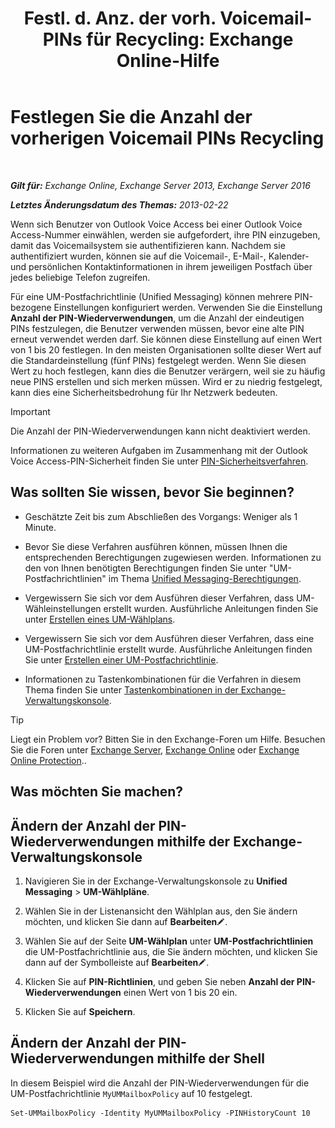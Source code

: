﻿---
title: 'Festl. d. Anz. der vorh. Voicemail-PINs für Recycling: Exchange Online-Hilfe'
TOCTitle: Festlegen Sie die Anzahl der vorherigen Voicemail PINs Recycling
ms:assetid: b094e68e-c493-4576-a6b1-4c780e635405
ms:mtpsurl: https://technet.microsoft.com/de-de/library/Bb124254(v=EXCHG.150)
ms:contentKeyID: 50554879
ms.date: 05/23/2018
mtps_version: v=EXCHG.150
ms.translationtype: MT
---

# Festlegen Sie die Anzahl der vorherigen Voicemail PINs Recycling

 

_**Gilt für:** Exchange Online, Exchange Server 2013, Exchange Server 2016_

_**Letztes Änderungsdatum des Themas:** 2013-02-22_

Wenn sich Benutzer von Outlook Voice Access bei einer Outlook Voice Access-Nummer einwählen, werden sie aufgefordert, ihre PIN einzugeben, damit das Voicemailsystem sie authentifizieren kann. Nachdem sie authentifiziert wurden, können sie auf die Voicemail-, E-Mail-, Kalender- und persönlichen Kontaktinformationen in ihrem jeweiligen Postfach über jedes beliebige Telefon zugreifen.

Für eine UM-Postfachrichtlinie (Unified Messaging) können mehrere PIN-bezogene Einstellungen konfiguriert werden. Verwenden Sie die Einstellung **Anzahl der PIN-Wiederverwendungen**, um die Anzahl der eindeutigen PINs festzulegen, die Benutzer verwenden müssen, bevor eine alte PIN erneut verwendet werden darf. Sie können diese Einstellung auf einen Wert von 1 bis 20 festlegen. In den meisten Organisationen sollte dieser Wert auf die Standardeinstellung (fünf PINs) festgelegt werden. Wenn Sie diesen Wert zu hoch festlegen, kann dies die Benutzer verärgern, weil sie zu häufig neue PINS erstellen und sich merken müssen. Wird er zu niedrig festgelegt, kann dies eine Sicherheitsbedrohung für Ihr Netzwerk bedeuten.


> [!IMPORTANT]
> Die Anzahl der PIN-Wiederverwendungen kann nicht deaktiviert werden.



Informationen zu weiteren Aufgaben im Zusammenhang mit der Outlook Voice Access-PIN-Sicherheit finden Sie unter [PIN-Sicherheitsverfahren](pin-security-procedures-exchange-2013-help.md).

## Was sollten Sie wissen, bevor Sie beginnen?

  - Geschätzte Zeit bis zum Abschließen des Vorgangs: Weniger als 1 Minute.

  - Bevor Sie diese Verfahren ausführen können, müssen Ihnen die entsprechenden Berechtigungen zugewiesen werden. Informationen zu den von Ihnen benötigten Berechtigungen finden Sie unter "UM-Postfachrichtlinien" im Thema [Unified Messaging-Berechtigungen](unified-messaging-permissions-exchange-2013-help.md).

  - Vergewissern Sie sich vor dem Ausführen dieser Verfahren, dass UM-Wähleinstellungen erstellt wurden. Ausführliche Anleitungen finden Sie unter [Erstellen eines UM-Wählplans](https://technet.microsoft.com/de-de/library/Bb123819(v=EXCHG.150)).

  - Vergewissern Sie sich vor dem Ausführen dieser Verfahren, dass eine UM-Postfachrichtlinie erstellt wurde. Ausführliche Anleitungen finden Sie unter [Erstellen einer UM-Postfachrichtlinie](https://technet.microsoft.com/de-de/library/Bb123510(v=EXCHG.150)).

  - Informationen zu Tastenkombinationen für die Verfahren in diesem Thema finden Sie unter [Tastenkombinationen in der Exchange-Verwaltungskonsole](keyboard-shortcuts-in-the-exchange-admin-center-exchange-online-protection-help.md).


> [!TIP]
> Liegt ein Problem vor? Bitten Sie in den Exchange-Foren um Hilfe. Besuchen Sie die Foren unter <A href="https://go.microsoft.com/fwlink/p/?linkid=60612">Exchange Server</A>, <A href="https://go.microsoft.com/fwlink/p/?linkid=267542">Exchange Online</A> oder <A href="https://go.microsoft.com/fwlink/p/?linkid=285351">Exchange Online Protection</A>..



## Was möchten Sie machen?

## Ändern der Anzahl der PIN-Wiederverwendungen mithilfe der Exchange-Verwaltungskonsole

1.  Navigieren Sie in der Exchange-Verwaltungskonsole zu **Unified Messaging** \> **UM-Wählpläne**.

2.  Wählen Sie in der Listenansicht den Wählplan aus, den Sie ändern möchten, und klicken Sie dann auf **Bearbeiten**![Bearbeitungssymbol](images/Bb124582.6f53ccb2-1f13-4c02-bea0-30690e6ea71d(EXCHG.150).gif "Bearbeitungssymbol").

3.  Wählen Sie auf der Seite **UM-Wählplan** unter **UM-Postfachrichtlinien** die UM-Postfachrichtlinie aus, die Sie ändern möchten, und klicken Sie dann auf der Symbolleiste auf **Bearbeiten**![Bearbeitungssymbol](images/Bb124582.6f53ccb2-1f13-4c02-bea0-30690e6ea71d(EXCHG.150).gif "Bearbeitungssymbol").

4.  Klicken Sie auf **PIN-Richtlinien**, und geben Sie neben **Anzahl der PIN-Wiederverwendungen** einen Wert von 1 bis 20 ein.

5.  Klicken Sie auf **Speichern**.

## Ändern der Anzahl der PIN-Wiederverwendungen mithilfe der Shell

In diesem Beispiel wird die Anzahl der PIN-Wiederverwendungen für die UM-Postfachrichtlinie `MyUMMailboxPolicy` auf 10 festgelegt.

    Set-UMMailboxPolicy -Identity MyUMMailboxPolicy -PINHistoryCount 10

